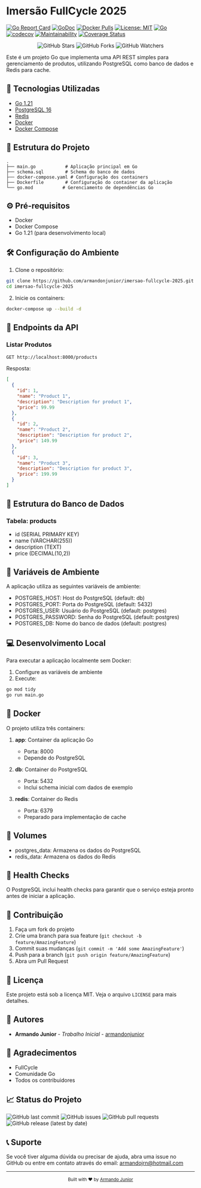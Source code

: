 # Imersão FullCycle 2025

[![Go Report Card](https://goreportcard.com/badge/github.com/armandonjunior/imersao-fullcycle-2025)](https://goreportcard.com/report/github.com/armandonjunior/imersao-fullcycle-2025)
[![GoDoc](https://godoc.org/github.com/armandonjunior/imersao-fullcycle-2025?status.svg)](https://godoc.org/github.com/armandonjunior/imersao-fullcycle-2025)
[![Docker Pulls](https://img.shields.io/docker/pulls/armandonjunior/imersao-fullcycle-2025)](https://hub.docker.com/r/armandonjunior/imersao-fullcycle-2025)
[![License: MIT](https://img.shields.io/badge/License-MIT-yellow.svg)](https://opensource.org/licenses/MIT)
[![Go](https://img.shields.io/badge/Go-1.24-blue.svg)](https://golang.org/)
[![codecov](https://codecov.io/gh/armandonjunior/imersao-fullcycle-2025/branch/main/graph/badge.svg)](https://codecov.io/gh/armandonjunior/imersao-fullcycle-2025)
[![Maintainability](https://img.shields.io/badge/Maintainability-A-green.svg)](https://codeclimate.com/github/armandonjunior/imersao-fullcycle-2025)
[![Coverage Status](https://coveralls.io/repos/github/armandonjunior/imersao-fullcycle-2025/badge.svg?branch=main)](https://coveralls.io/github/armandonjunior/imersao-fullcycle-2025?branch=main)

<div align="center">
  <img src="https://img.shields.io/github/stars/armandonjunior/imersao-fullcycle-2025?style=social" alt="GitHub Stars">
  <img src="https://img.shields.io/github/forks/armandonjunior/imersao-fullcycle-2025?style=social" alt="GitHub Forks">
  <img src="https://img.shields.io/github/watchers/armandonjunior/imersao-fullcycle-2025?style=social" alt="GitHub Watchers">
</div>

Este é um projeto Go que implementa uma API REST simples para gerenciamento de produtos, utilizando PostgreSQL como banco de dados e Redis para cache.

## 🚀 Tecnologias Utilizadas

- [Go 1.21](https://golang.org/)
- [PostgreSQL 16](https://www.postgresql.org/)
- [Redis](https://redis.io/)
- [Docker](https://www.docker.com/)
- [Docker Compose](https://docs.docker.com/compose/)

## 📁 Estrutura do Projeto

```
.
├── main.go           # Aplicação principal em Go
├── schema.sql        # Schema do banco de dados
├── docker-compose.yaml # Configuração dos containers
├── Dockerfile        # Configuração do container da aplicação
└── go.mod           # Gerenciamento de dependências Go
```

## ⚙️ Pré-requisitos

- Docker
- Docker Compose
- Go 1.21 (para desenvolvimento local)

## 🛠️ Configuração do Ambiente

1. Clone o repositório:
```bash
git clone https://github.com/armandonjunior/imersao-fullcycle-2025.git
cd imersao-fullcycle-2025
```

2. Inicie os containers:
```bash
docker-compose up --build -d
```

## 🔌 Endpoints da API

### Listar Produtos
```bash
GET http://localhost:8000/products
```

Resposta:
```json
[
  {
    "id": 1,
    "name": "Product 1",
    "description": "Description for product 1",
    "price": 99.99
  },
  {
    "id": 2,
    "name": "Product 2",
    "description": "Description for product 2",
    "price": 149.99
  },
  {
    "id": 3,
    "name": "Product 3",
    "description": "Description for product 3",
    "price": 199.99
  }
]
```

## 💾 Estrutura do Banco de Dados

### Tabela: products
- id (SERIAL PRIMARY KEY)
- name (VARCHAR(255))
- description (TEXT)
- price (DECIMAL(10,2))

## 🔐 Variáveis de Ambiente

A aplicação utiliza as seguintes variáveis de ambiente:

- POSTGRES_HOST: Host do PostgreSQL (default: db)
- POSTGRES_PORT: Porta do PostgreSQL (default: 5432)
- POSTGRES_USER: Usuário do PostgreSQL (default: postgres)
- POSTGRES_PASSWORD: Senha do PostgreSQL (default: postgres)
- POSTGRES_DB: Nome do banco de dados (default: postgres)

## 💻 Desenvolvimento Local

Para executar a aplicação localmente sem Docker:

1. Configure as variáveis de ambiente
2. Execute:
```bash
go mod tidy
go run main.go
```

## 🐳 Docker

O projeto utiliza três containers:

1. **app**: Container da aplicação Go
   - Porta: 8000
   - Depende do PostgreSQL

2. **db**: Container do PostgreSQL
   - Porta: 5432
   - Inclui schema inicial com dados de exemplo

3. **redis**: Container do Redis
   - Porta: 6379
   - Preparado para implementação de cache

## 💾 Volumes

- postgres_data: Armazena os dados do PostgreSQL
- redis_data: Armazena os dados do Redis

## 🏥 Health Checks

O PostgreSQL inclui health checks para garantir que o serviço esteja pronto antes de iniciar a aplicação.

## 🤝 Contribuição

1. Faça um fork do projeto
2. Crie uma branch para sua feature (`git checkout -b feature/AmazingFeature`)
3. Commit suas mudanças (`git commit -m 'Add some AmazingFeature'`)
4. Push para a branch (`git push origin feature/AmazingFeature`)
5. Abra um Pull Request

## 📝 Licença

Este projeto está sob a licença MIT. Veja o arquivo `LICENSE` para mais detalhes.

## 👥 Autores

- **Armando Junior** - *Trabalho Inicial* - [armandonjunior](https://github.com/armandonjunior)

## 🙏 Agradecimentos

- FullCycle
- Comunidade Go
- Todos os contribuidores

## 📈 Status do Projeto

![GitHub last commit](https://img.shields.io/github/last-commit/armandonjunior/imersao-fullcycle-2025)
![GitHub issues](https://img.shields.io/github/issues/armandonjunior/imersao-fullcycle-2025)
![GitHub pull requests](https://img.shields.io/github/issues-pr/armandonjunior/imersao-fullcycle-2025)
![GitHub release (latest by date)](https://img.shields.io/github/v/release/armandonjunior/imersao-fullcycle-2025)

## 📞 Suporte

Se você tiver alguma dúvida ou precisar de ajuda, abra uma issue no GitHub ou entre em contato através do email: armandojrn@hotmail.com

--- 
<div align="center">
  <sub>Built with ❤️ by <a href="https://github.com/armandonjunior">Armando Junior</a></sub>
</div>

